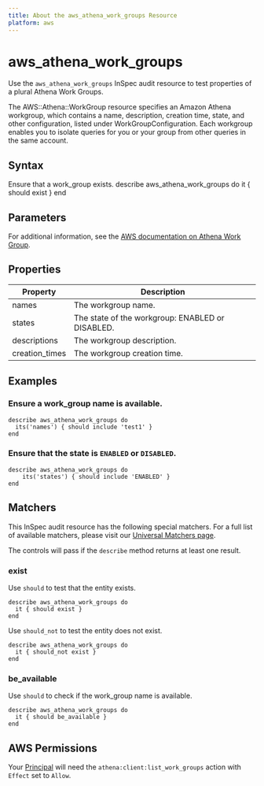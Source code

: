 ```yaml
---
title: About the aws_athena_work_groups Resource
platform: aws
---
```


# aws\_athena\_work\_groups

Use the `aws_athena_work_groups` InSpec audit resource to test properties of a plural Athena Work Groups.

The AWS::Athena::WorkGroup resource specifies an Amazon Athena workgroup, which contains a name, description, creation time, state, and other configuration, listed under WorkGroupConfiguration. Each workgroup enables you to isolate queries for you or your group from other queries in the same account.

## Syntax

Ensure that a work_group exists.
    describe aws_athena_work_groups do
      it { should exist }
    end

## Parameters

For additional information, see the [AWS documentation on Athena Work Group](https://docs.aws.amazon.com/AWSCloudFormation/latest/UserGuide/aws-resource-athena-workgroup.html).

## Properties

| Property | Description|
| --- | --- |
| names | The workgroup name. |
| states | The state of the workgroup: ENABLED or DISABLED. |
| descriptions | The workgroup description. |
| creation_times | The workgroup creation time. |

## Examples

### Ensure a work_group name is available.
    describe aws_athena_work_groups do
      its('names') { should include 'test1' }
    end

### Ensure that the state is `ENABLED` or `DISABLED`.
    describe aws_athena_work_groups do
        its('states') { should include 'ENABLED' }
    end

## Matchers

This InSpec audit resource has the following special matchers. For a full list of available matchers, please visit our [Universal Matchers page](https://www.inspec.io/docs/reference/matchers/).

The controls will pass if the `describe` method returns at least one result.

### exist

Use `should` to test that the entity exists.

    describe aws_athena_work_groups do
      it { should exist }
    end

Use `should_not` to test the entity does not exist.
      
    describe aws_athena_work_groups do
      it { should_not exist }
    end

### be_available

Use `should` to check if the work_group name is available.

    describe aws_athena_work_groups do
      it { should be_available }
    end

## AWS Permissions

Your [Principal](https://docs.aws.amazon.com/IAM/latest/UserGuide/intro-structure.html#intro-structure-principal) will need the `athena:client:list_work_groups` action with `Effect` set to `Allow`.